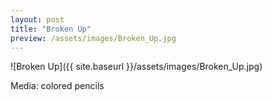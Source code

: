 ```yaml
---
layout: post
title: "Broken Up"
preview: /assets/images/Broken_Up.jpg
---
```

![Broken Up]({{ site.baseurl }}/assets/images/Broken_Up.jpg)

Media: colored pencils 


